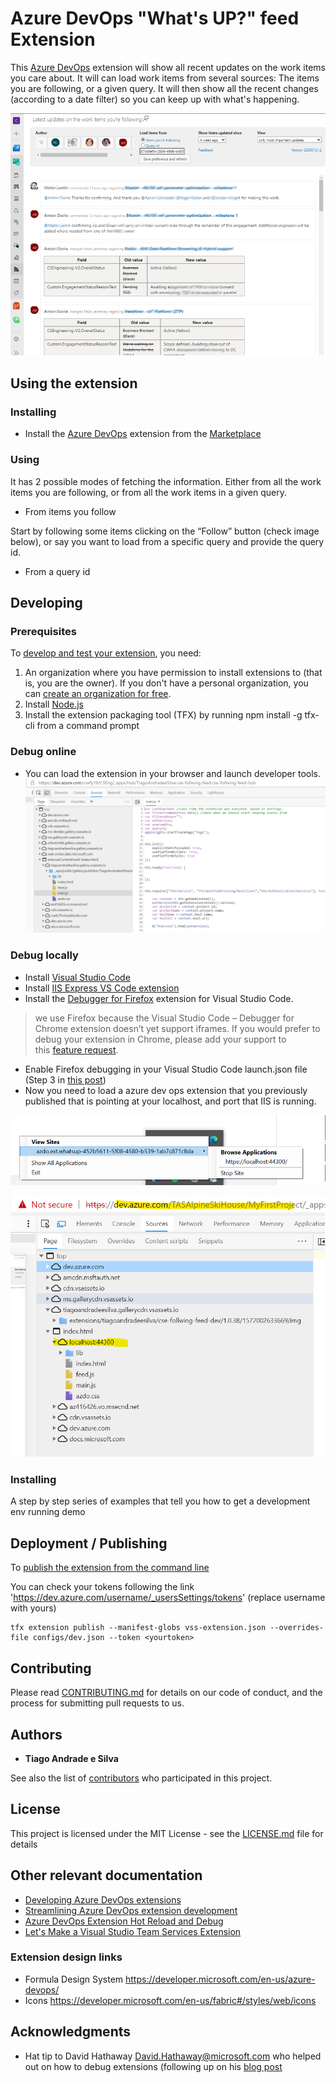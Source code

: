 # Azure DevOps "What's UP?" feed Extension 

This [Azure DevOps](http://azure.com/devops) extension will show all recent updates on the work items you care about. 
It will can load work items from several sources: The items you are following, or a given query. 
It will then show all the recent changes (according to a date filter) so you can keep up with what's happening.

![What's Up image](docs/images/feed_overview.png)

## Using the extension

### Installing
* Install the [Azure DevOps](http://azure.com/devops) extension from the [Marketplace](https://marketplace.visualstudio.com/manage/publishers/tiagoandradeesilva)

### Using 

It has 2 possible modes of fetching the information. Either from all the work items you are following, or from all the work items in a given query.

* From items you follow

Start by following some items clicking on the “Follow” button (check image below), or say you want to load from a specific query and provide the query id.
* From a query id
## Developing

### Prerequisites
To [develop and test your extension](https://docs.microsoft.com/en-us/azure/devops/extend/get-started/node?view=azure-devops), you need:
1.  An organization where you have permission to install extensions to (that is, you are the owner).
If you don't have a personal organization, you can [create an organization for free](https://app.vsaex.visualstudio.com/profile/account).
2.  Install [Node.js](https://nodejs.org/)
3. Install the extension packaging tool (TFX) by running npm install -g tfx-cli from a command prompt

### Debug online
* You can load the extension in your browser and launch developer tools. 
![Debug online](docs/images/debugonline.png)

### Debug locally
* Install [Visual Studio Code](https://code.visualstudio.com/)
* Install [IIS Express VS Code extension](https://marketplace.visualstudio.com/items?itemName=warren-buckley.iis-express)
* Install the [Debugger for Firefox](https://marketplace.visualstudio.com/items?itemName=hbenl.vscode-firefox-debug) extension for Visual Studio Code.
>we use Firefox because the Visual Studio Code – Debugger for Chrome extension doesn’t yet support iframes. If you would prefer to debug your extension in Chrome, please add your support to this [feature request](https://github.com/microsoft/vscode-chrome-debug/issues/786).
*  Enable Firefox debugging in your Visual Studio Code launch.json file (Step 3 in [this post](https://devblogs.microsoft.com/devops/streamlining-azure-devops-extension-development/))
* Now you need to load a azure dev ops extension that you previously published that is pointing at your localhost, and port that IIS is running.

![IIS running locally](docs/images/iisexpress.png)

![Debug](docs/images/debug.png)

### Installing

A step by step series of examples that tell you how to get a development env running demo

## Deployment / Publishing

To [publish the extension from the command line](https://docs.microsoft.com/en-us/azure/devops/extend/publish/command-line?view=azure-devops)

You can check your tokens following the link 'https://dev.azure.com/username/_usersSettings/tokens' (replace username with yours)

```
tfx extension publish --manifest-globs vss-extension.json --overrides-file configs/dev.json --token <yourtoken>
```

## Contributing

Please read [CONTRIBUTING.md](https://gist.github.com/PurpleBooth/b24679402957c63ec426) for details on our code of conduct, and the process for submitting pull requests to us.

## Authors

* **Tiago Andrade e Silva** 

See also the list of [contributors](https://github.com/tiagonmas/azdo.ext.whatsup/contributors) who participated in this project.

## License

This project is licensed under the MIT License - see the [LICENSE.md](LICENSE.md) file for details

## Other relevant documentation

* [Developing Azure DevOps extensions](https://docs.microsoft.com/en-us/azure/devops/extend/overview?toc=%2Fazure%2Fdevops%2Fextend%2Ftoc.json&bc=%2Fazure%2Fdevops%2Fextend%2Fbreadcrumb%2Ftoc.json&view=azure-devops)
* [Streamlining Azure DevOps extension development](https://devblogs.microsoft.com/devops/streamlining-azure-devops-extension-development/)
* [Azure DevOps Extension Hot Reload and Debug](https://github.com/microsoft/azure-devops-extension-hot-reload-and-debug)
* [Let's Make a Visual Studio Team Services Extension](https://www.nocture.dk/2016/01/02/lets-make-a-visual-studio-team-services-extension/)

### Extension design links
* Formula Design System https://developer.microsoft.com/en-us/azure-devops/
* Icons https://developer.microsoft.com/en-us/fabric#/styles/web/icons

## Acknowledgments

* Hat tip to David Hathaway <David.Hathaway@microsoft.com> who helped out on how to debug extensions (following up on his [blog post](https://devblogs.microsoft.com/devops/streamlining-azure-devops-extension-development/)


